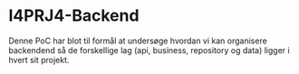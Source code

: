 # I4PRJ4-Backend
Denne PoC har blot til formål at undersøge hvordan vi kan organisere backendend så de forskellige lag (api, business, repository og data) ligger i hvert sit projekt.
